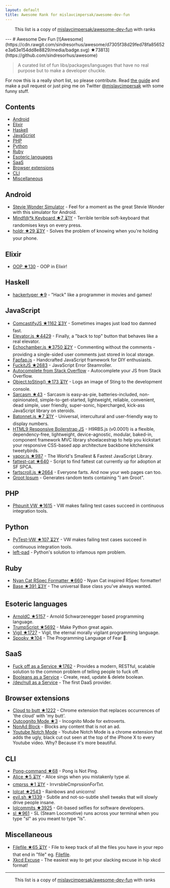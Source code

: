 ```yaml
---
layout: default
title: Awesome Rank for mislavcimpersak/awesome-dev-fun
---
```


<p align="center">
	This list is a copy of <a href="https://github.com/mislavcimpersak/awesome-dev-fun">mislavcimpersak/awesome-dev-fun</a> with ranks
</p>
---
# Awesome Dev Fun [![Awesome](https://cdn.rawgit.com/sindresorhus/awesome/d7305f38d29fed78fa85652e3a63e154dd8e8829/media/badge.svg) ★73813](https://github.com/sindresorhus/awesome)

> A curated list of fun libs/packages/languages that have no real purpose but to make a developer chuckle.

For now this is a really short list, so please contribute. Read [the guide](https://github.com/mislavcimpersak/awesome-dev-fun/blob/master/CONTRIBUTING.md) and make a pull request or just ping me on Twitter [@mislavcimpersak](https://twitter.com/mislavcimpersak) with some funny stuff.


## Contents

- [Android](#android)
- [Elixir](#elixir)
- [Haskell](#haskell)
- [JavaScript](#javascript)
- [PHP](#php)
- [Python](#python)
- [Ruby](#ruby)
- [Esoteric languages](#esoteric-languages)
- [SaaS](#saas)
- [Browser extensions](#browser-extensions)
- [CLI](#cli)
- [Miscellaneous](#miscellaneous)


## Android

- [Stevie Wonder Simulator](https://play.google.com/store/apps/details?id=erseco.soft.stevie.wonder.simulator) - Feel for a moment as the great Stevie Wonder with this simulator for Android.
- [Mindf@*k Keyboard ★7 ⏳1Y](https://github.com/terriblehackskeyboard/keyboard) - Terrible terrible soft-keyboard that randomises keys on every press.
- [holdr ★29 ⏳3Y](https://github.com/starakaj/holdr) - Solves the problem of knowing when you're holding your phone.


## Elixir
- [OOP ★130](https://github.com/wojtekmach/oop) - OOP in Elixir!


## Haskell
- [hackertyper ★9](https://github.com/fgaz/hackertyper) - "Hack" like a programmer in movies and games!


## JavaScript

- [ComcastifyJS ★1162 ⏳3Y](https://github.com/theonion/comcastifyjs) - Sometimes images just load too damned fast.
- [Elevator.js ★4429](https://github.com/tholman/elevator.js) - Finally, a "back to top" button that behaves like a real elevator.
- [Echochamber.js ★3750 ⏳2Y](https://github.com/tessalt/echo-chamber-js) - Commenting without the comments - providing a single-sided user comments just stored in local storage.
- [Fapfap.js](http://fapfapjs.io) - Handcrafted JavaScript framework for DIY enthusiasts.
- [FuckitJS ★2683](https://github.com/mattdiamond/fuckitjs) - JavaScript Error Steamroller.
- [Autocomplete from Stack Overflow](https://emilschutte.com/stackoverflow-autocomplete/) - Autocomplete your JS from Stack Overflow.
- [Object.toSting() ★173 ⏳1Y](https://github.com/teropa/to-sting) - Logs an image of Sting to the development console.
- [Sarcasm ★43](https://github.com/komlev/sarcasm) - Sarcasm is easy-as-pie, batteries-included, non-opinionated, simple-to-get-started, lightweight, reliable, convenient, dead simple, user friendly, super-sonic, hipercharged, kick-ass JavaScript library on steroids.
- [Batonnet.js ★7 ⏳1Y](https://github.com/BinaryBrain/Batonnet.js) - Universal, intercultural and user-friendly way to display numbers.
- [HTML9 Responsive Boilerstrap JS](http://html9responsiveboilerstrapjs.com/) - H9RBS.js (v0.0001) is a flexible, dependency-free, lightweight, device-agnostic, modular, baked-in, component framework MVC library shoelacestrap to help you kickstart your responsive CSS-based app architecture backbone kitchensink tweetybirds.
- [vapor.js ★987](https://github.com/madrobby/vapor.js) - The World's Smallest & Fastest JavaScript Library.
- [fattest-cat ★640](https://github.com/lexiross/fattest-cat) - Script to find fattest cat currently up for adoption at SF SPCA.
- [fartscroll.js ★2664](https://github.com/theonion/fartscroll.js) - Everyone farts. And now your web pages can too.
- [Groot Ipsum](http://grootipsum.com/) - Generates random texts containing "I am Groot".


## PHP

- [Phpunit VW ★1615](https://github.com/hmlb/phpunit-vw) - VW makes failing test cases succeed in continuous integration tools.


## Python

- [PyTest-VW ★107 ⏳2Y](https://github.com/The-Compiler/pytest-vw) - VW makes failing test cases succeed in continuous integration tools.
- [left-pad](https://pypi.python.org/pypi/left-pad/) - Python's solution to infamous npm problem.


## Ruby

- [Nyan Cat RSpec Formatter ★660](https://github.com/mattsears/nyan-cat-formatter) - Nyan Cat inspired RSpec formatter!
- [Base ★391 ⏳3Y](https://github.com/garybernhardt/base) - The universal Base class you've always wanted.


## Esoteric languages

- [ArnoldC ★5157](https://github.com/lhartikk/ArnoldC) - Arnold Schwarzenegger based programming language.
- [TrumpScript ★5692](https://github.com/samshadwell/TrumpScript) - Make Python great again.
- [Vigil ★1727](https://github.com/munificent/vigil) - Vigil, the eternal morally vigilant programming language.
- [Spooky ★104](https://github.com/ftripier/spookyc) - The Programming Language of Fear 🌚.


## SaaS

- [Fuck off as a Service ★1762](https://github.com/tomdionysus/foaas) - Provides a modern, RESTful, scalable solution to the common problem of telling people to fuck off.
- [Booleans as a Service](https://booleans.io/) - Create, read, update & delete boolean.
- [/dev/null as a Service](https://devnull-as-a-service.com/) - The first DaaS provider.


## Browser extensions

- [Cloud to butt ★1222](https://github.com/panicsteve/cloud-to-butt) - Chrome extension that replaces occurrences of 'the cloud' with 'my butt'.
- [Outcognito Mode ★3](https://github.com/hrldcpr/outcognito-mode) - Incognito Mode for extroverts.
- [NonAd Block](https://chrome.google.com/webstore/detail/nonad-block/mjdphmpknkepficogfmnfhabmlngggip?hl=en-US) - Blocks any content that is not an ad.
- [Youtube Notch Mode](https://chrome.google.com/webstore/detail/youtube-notch-mode/fiklbelmepfnpojheaklfnhfhbfkmibb) - Youtube Notch Mode is a chrome extension that adds the ugly, black cut out seen at the top of the iPhone X to every Youtube video. Why? Because it's more beautiful.


## CLI
- [Pong-command ★68](https://github.com/kurehajime/pong-command) - Pong is Not Ping.
- [Alice ★5 ⏳1Y](https://github.com/susisu/alice) - Alice sings when you mistakenly type al.
- [cmprss ★1 ⏳1Y](https://github.com/kurehajime/cmprss) - IrrvrsbleCmprssionForTxt.
- [lolcat ★2543](https://github.com/busyloop/lolcat) - Rainbows and unicorns!
- [evil.sh ★1339](https://github.com/mathiasbynens/evil.sh) - Subtle and not-so-subtle shell tweaks that will slowly drive people insane.
- [lolcommits ★3925](https://github.com/mroth/lolcommits) - Git-based selfies for software developers.
- [sl ★961](https://github.com/mtoyoda/sl) - SL (Steam Locomotive) runs across your terminal when you type "sl" as you meant to type "ls".


## Miscellaneous
- [Filefile ★65 ⏳1Y](https://github.com/cobyism/Filefile) - File to keep track of all the files you have in your repo that end in "file" eg. [Filefile](Filefile).
- [Xkcd Excuse](https://xkcd-excuse.com) - The easiest way to get your slacking excuse in hip xkcd format!
---
<p align="center">
	This list is a copy of <a href="https://github.com/mislavcimpersak/awesome-dev-fun">mislavcimpersak/awesome-dev-fun</a> with ranks
</p>

